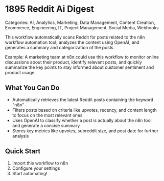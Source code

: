 # 1895 Reddit Ai Digest

Categories: AI, Analytics, Marketing, Data Management, Content Creation, Ecommerce, Engineering, IT, Project Management, Social Media, Webhooks

This workflow automatically scans Reddit for posts related to the n8n workflow automation tool, analyzes the content using OpenAI, and generates a summary and categorization of the posts.

Example: A marketing team at n8n could use this workflow to monitor online discussions about their product, identify relevant posts, and quickly summarize the key points to stay informed about customer sentiment and product usage.

## What You Can Do
- Automatically retrieves the latest Reddit posts containing the keyword "n8n"
- Filters posts based on criteria like upvotes, recency, and content length to focus on the most relevant ones
- Uses OpenAI to classify whether a post is actually about the n8n tool and generate a concise summary
- Stores key metrics like upvotes, subreddit size, and post date for further analysis

## Quick Start
1. Import this workflow to n8n
2. Configure your settings
3. Start automating!


